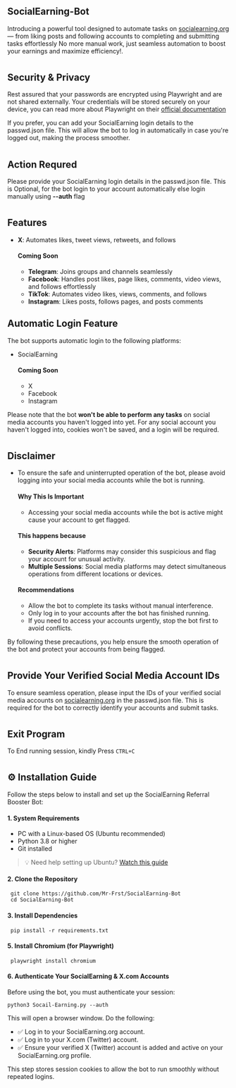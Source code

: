 ## SocialEarning-Bot
  Introducing a powerful tool designed to automate tasks on [socialearning.org](https://socialearning.org/) — from liking posts and following accounts to completing and submitting tasks effortlessly
  No more manual work, just seamless automation to boost your earnings and maximize efficiency!.
# 
## Security & Privacy  
Rest assured that your passwords are encrypted using Playwright and are not shared externally. Your credentials will be stored securely on your device, you can read more about Playwright on their [official documentation](https://playwright.dev/docs/auth#authentication)

If you prefer, you can add your SocialEarning login details to the passwd.json file. This will allow the bot to log in automatically in case you're logged out, making the process smoother.
#
## Action Requred
  Please provide your SocialEarning login details in the passwd.json file. This is Optional, for the bot login to your account automatically else login manually using **--auth** flag
#
## Features
- **X**: Automates likes, tweet views, retweets, and follows
  #### **Coming Soon**
  - **Telegram**: Joins groups and channels seamlessly
  - **Facebook**: Handles post likes, page likes, comments, video views, and follows effortlessly
  - **TikTok**: Automates video likes, views, comments, and follows
  - **Instagram**: Likes posts, follows pages, and posts comments

## Automatic Login Feature  
The bot supports automatic login to the following platforms:
- SocialEarning
  #### Coming Soon
    - X
    - Facebook
    - Instagram

Please note that the bot **won't be able to perform any tasks** on social media accounts you haven't logged into yet. For any social account you haven't logged into, cookies won't be saved, and a login will be required.
#
## Disclaimer  
- To ensure the safe and uninterrupted operation of the bot, please avoid logging into your social media accounts while the bot is running.
  #### Why This Is Important
    - Accessing your social media accounts while the bot is active might cause your account to get flagged.

  #### This happens because
    - **Security Alerts**: Platforms may consider this suspicious and flag your account for unusual activity.
    - **Multiple Sessions**: Social media platforms may detect simultaneous operations from different locations or devices.
 
  #### Recommendations
    - Allow the bot to complete its tasks without manual interference.
    - Only log in to your accounts after the bot has finished running.
    - If you need to access your accounts urgently, stop the bot first to avoid conflicts.

By following these precautions, you help ensure the smooth operation of the bot and protect your accounts from being flagged.
#
## Provide Your Verified Social Media Account IDs  
To ensure seamless operation, please input the IDs of your verified social media accounts on [socialearning.org](https://socialearning.org/) in the passwd.json file.
This is required for the bot to correctly identify your accounts and submit tasks.
#
## Exit Program  
To End running session, kindly Press `CTRL+C`
#
## ⚙️ Installation Guide
  Follow the steps below to install and set up the SocialEarning Referral Booster Bot:
  #### 1. System Requirements
  - PC with a Linux-based OS (Ubuntu recommended)
  - Python 3.8 or higher
  - Git installed
 > 💡 Need help setting up Ubuntu? [Watch this guide](https://youtu.be/FdsB5gTVMTk?si=fqH01fVLkkhDhScg)

  #### 2. Clone the Repository  
     git clone https://github.com/Mr-Frst/SocialEarning-Bot
     cd SocialEarning-Bot
  #### 3. Install Dependencies
     pip install -r requirements.txt
  #### 5. Install Chromium (for Playwright)
     playwright install chromium
  #### 6. Authenticate Your SocialEarning & X.com Accounts
  Before using the bot, you must authenticate your session:
  ```
  python3 Socail-Earning.py --auth
  ```
  This will open a browser window. Do the following:
  - ✅ Log in to your SocialEarning.org account.
  - ✅ Log in to your X.com (Twitter) account.
  - ✅ Ensure your verified X (Twitter) account is added and active on your SocialEarning.org profile.  
  
  This step stores session cookies to allow the bot to run smoothly without repeated logins.
